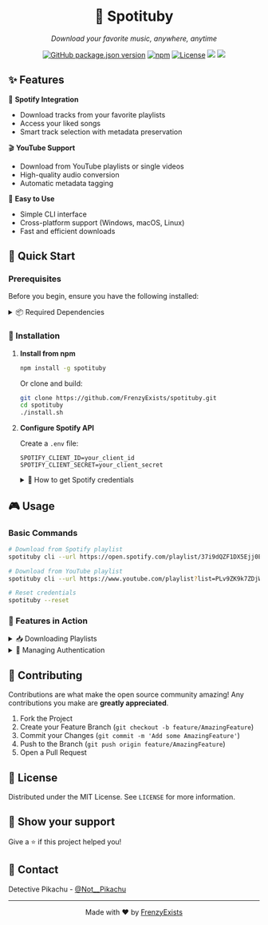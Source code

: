 <div align="center">

# 🎵 Spotituby

*Download your favorite music, anywhere, anytime* 

[![GitHub package.json version](https://img.shields.io/github/package-json/v/FrenzyExists/spotituby?style=for-the-badge&logo=github&color=F4A4B5)](https://github.com/FrenzyExists/spotituby)
[![npm](https://img.shields.io/npm/dt/spotituby?style=for-the-badge&logo=npm&color=CB3837)](https://www.npmjs.com/package/spotituby)
[![License](https://img.shields.io/badge/license-MIT-blue.svg?style=for-the-badge&color=98C379)](LICENSE)
<a href="https://github.com/FrenzyExists/spotituby/stargazers"><img src="https://img.shields.io/github/stars/FrenzyExists/spotituby?style=for-the-badge&logo=starship style=flat-square"></a>
<a href="https://github.com/FrenzyExists/spotituby/issues"><img src="https://img.shields.io/github/issues/FrenzyExists/spotituby?style=for-the-badge&logo=bugatti"></a>
</div>

## ✨ Features

🎵 **Spotify Integration**
- Download tracks from your favorite playlists
- Access your liked songs
- Smart track selection with metadata preservation

🎬 **YouTube Support**
- Download from YouTube playlists or single videos
- High-quality audio conversion
- Automatic metadata tagging

🚀 **Easy to Use**
- Simple CLI interface
- Cross-platform support (Windows, macOS, Linux)
- Fast and efficient downloads

## 🚀 Quick Start

### Prerequisites

Before you begin, ensure you have the following installed:

<details>
<summary>📦 Required Dependencies</summary>

- **Node.js & npm** - [Download](https://nodejs.org)
  ```bash
  node --version  # Should be >= 14
  ```

- **Python 3** - [Download](https://python.org)
  ```bash
  python3 --version  # Should be >= 3.12
  ```

- **yt-dlp** - For YouTube downloads
  ```bash
  # Linux/macOS
  sudo apt install yt-dlp  # Debian/Ubuntu
  brew install yt-dlp      # macOS

  # Windows
  choco install yt-dlp
  ```

</details>

### 🔧 Installation

1. **Install from npm**
   ```bash
   npm install -g spotituby
   ```

   Or clone and build:
   ```bash
   git clone https://github.com/FrenzyExists/spotituby.git
   cd spotituby
   ./install.sh
   ```

2. **Configure Spotify API**
   
   Create a `.env` file:
   ```env
   SPOTIFY_CLIENT_ID=your_client_id
   SPOTIFY_CLIENT_SECRET=your_client_secret
   ```
   
   <details>
   <summary>🔑 How to get Spotify credentials</summary>
   
   1. Visit [Spotify Developer Dashboard](https://developer.spotify.com/dashboard)
   2. Create a new app
   3. Add `http://localhost:3000/callback` to Redirect URIs
   4. Copy Client ID and Client Secret
   </details>

## 🎮 Usage

### Basic Commands

```bash
# Download from Spotify playlist
spotituby cli --url https://open.spotify.com/playlist/37i9dQZF1DX5Ejj0EkURtP

# Download from YouTube playlist
spotituby cli --url https://www.youtube.com/playlist?list=PLv9ZK9k7ZDjW5mDlMQm4eMjR4kxY9e8Ji

# Reset credentials
spotituby --reset
```

### 🎨 Features in Action

<details>
<summary>📥 Downloading Playlists</summary>

```bash
spotituby cli
# Follow the interactive prompts to:
# 1. Select a playlist
# 2. Choose tracks
# 3. Download and convert
```
</details>

<details>
<summary>🔄 Managing Authentication</summary>

```bash
# Reset stored credentials
spotituby --reset

# Start on CLI Mode
spotituby cli
```
</details>

## 🤝 Contributing

Contributions are what make the open source community amazing! Any contributions you make are **greatly appreciated**.

1. Fork the Project
2. Create your Feature Branch (`git checkout -b feature/AmazingFeature`)
3. Commit your Changes (`git commit -m 'Add some AmazingFeature'`)
4. Push to the Branch (`git push origin feature/AmazingFeature`)
5. Open a Pull Request

## 📝 License

Distributed under the MIT License. See `LICENSE` for more information.

## 🌟 Show your support

Give a ⭐️ if this project helped you!

## 📧 Contact

Detective Pikachu - [@Not__Pikachu](https://twitter.com/Not__Pikachu)

---

<div align="center">
Made with ❤️ by <a href="https://github.com/FrenzyExists">FrenzyExists</a>
</div>
